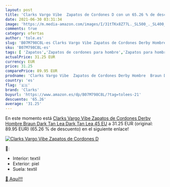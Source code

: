 ```yaml
---
layout: post
title: 'Clarks Vargo Vibe  Zapatos de Cordones D con un 65.26 % de descuento'
date: 2021-06-30 03:31:34
image: 'https://m.media-amazon.com/images/I/31tTKx8Z77L._SL500_._SL400_.jpg'
comments: true
category: ofertas
author: 'tole.es'
slug: 'B07M798C8L-es Clarks Vargo Vibe Zapatos de Cordones Derby Hombre Braun...'
sku: 'B07M798C8L-es'
tags: [ 'Zapatos','Zapatos de cordones para hombre','Zapatos para hombre','Zapatos y complementos','clarks','zapatos', ]
actualPrice: 31.25 EUR
currency: EUR
price: 31.25
comparePrice: 89.95 EUR
prodname: 'Clarks Vargo Vibe  Zapatos de Cordones Derby Hombre  Braun Dark Tan Lea Dark Tan Lea  45 EU'
country: 'es'
flag: '🇪🇸'
brand: 'Clarks'
buyurl: 'https://www.amazon.es/dp/B07M798C8L/?tag=tolees-21'
descuento: '65.26'
average: '31.25'
---
```


En este momento está [Clarks Vargo Vibe  Zapatos de Cordones Derby Hombre  Braun Dark Tan Lea Dark Tan Lea  45 EU](https://www.amazon.es/dp/B07M798C8L/?tag=tolees-21) a 31.25 EUR (original: 89.95 EUR) (65.26 %  de descuento) en el siguiente enlace!

[![Clarks Vargo Vibe  Zapatos de Cordones D](https://m.media-amazon.com/images/I/31tTKx8Z77L._SL500_._SL400_.jpg)](https://www.amazon.es/dp/B07M798C8L/?tag=tolees-21)

🔎:

- Interior: textil
- Exterior: piel
- Suela: textil

[🛒 Aquí!!!](https://www.amazon.es/dp/B07M798C8L/?tag=tolees-21)

